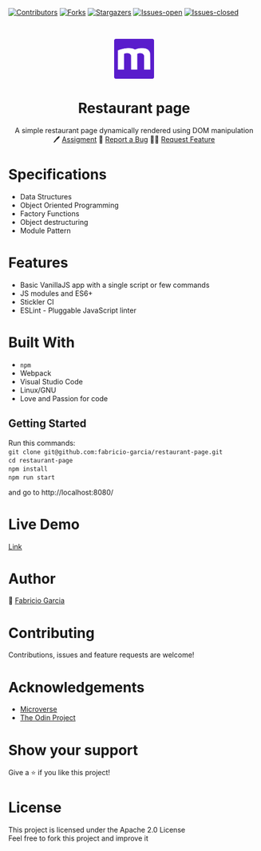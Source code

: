 <!-- PROJECT SHIELDS -->
<!--
*** "reference style" links are used for readability.
*** Reference links are enclosed in brackets [ ] instead of parentheses ( ).
*** See the bottom of this document for the declaration of the reference variables
*** for contributors-url, forks-url, etc. This is an optional, concise syntax you may use.
*** https://www.markdownguide.org/basic-syntax/#reference-style-links
-->

[![Contributors][contributors-shield]][contributors-url]
[![Forks][forks-shield]][forks-url]
[![Stargazers][stars-shield]][stars-url]
[![Issues-open][issues-open-shield]][issues-open-url]
[![Issues-closed][issues-closed-shield]][issues-closed-url]

<!-- PROJECT LOGO -->
<br />
<p align="center">
  <a href="https://www.microverse.org/">
    <img src="img/../src/img/microverse.png" alt="Logo" width="80" height="80">
  </a>

  <h1 align="center">
	Restaurant page
  </h1>

  <p align="center">
    A simple restaurant page dynamically rendered using DOM manipulation
    <br />
	  🖊️
    <a href="https://www.theodinproject.com/courses/javascript/lessons/restaurant-page">Assigment</a>
    🐞
    <a href="https://github.com/fabricio-garcia/restaurant-page/issues">Report a Bug</a>
    🙋‍♂️
    <a href="https://github.com/fabricio-garcia/restaurant-page/issues">Request Feature</a>
  </p>
</p>

# Specifications

- Data Structures
- Object Oriented Programming
- Factory Functions
- Object destructuring
- Module Pattern

# Features

- Basic VanillaJS app with a single script or few commands
- JS modules and ES6+
- Stickler CI
- ESLint - Pluggable JavaScript linter

# Built With

- `npm`
- Webpack
- Visual Studio Code
- Linux/GNU
- Love and Passion for code

## Getting Started

Run this commands: <br>
`git clone git@github.com:fabricio-garcia/restaurant-page.git` <br>
`cd restaurant-page` <br>
`npm install` <br>
`npm run start` <br>

and go to http://localhost:8080/

# Live Demo

[Link](https://restaurant-page-js.netlify.com/)

# Author

👨 [Fabricio Garcia](https://github.com/fabricio-garcia)

# Contributing

Contributions, issues and feature requests are welcome!

# Acknowledgements

- [Microverse](https://www.microverse.org/)
- [The Odin Project](https://www.theodinproject.com/)

# Show your support

Give a ⭐️ if you like this project!

# License

This project is licensed under the Apache 2.0 License \
Feel free to fork this project and improve it

<!-- MARKDOWN LINKS & IMAGES -->
<!-- https://www.markdownguide.org/basic-syntax/#reference-style-links -->

[contributors-shield]: https://img.shields.io/github/contributors/fabricio-garcia/restaurant-page?style=plastic
[contributors-url]: https://github.com/fabricio-garcia/restaurant-page/graphs/contributors
[forks-shield]: https://img.shields.io/github/forks/fabricio-garcia/restaurant-page?style=plastic
[forks-url]: https://github.com/fabricio-garcia/restaurant-page/network/members
[stars-shield]: https://img.shields.io/github/stars/fabricio-garcia/restaurant-page?style=plastic
[stars-url]: https://github.com/fabricio-garcia/restaurant-page/stargazers
[issues-open-shield]: https://img.shields.io/github/issues/fabricio-garcia/restaurant-page?style=plastic
[issues-closed-url]: https://github.com/fabricio-garcia/restaurant-page/issues
[issues-closed-shield]: https://img.shields.io/github/issues-closed/fabricio-garcia/restaurant-page?style=plastic
[issues-open-url]: https://github.com/fabricio-garcia/restaurant-page/issues
